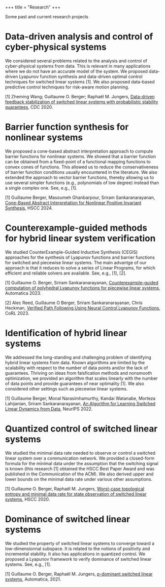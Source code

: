 +++
title = "Research"
+++

Some past and current research projects

# Data-driven analysis and control of cyber-physical systems

We considered several problems related to the analysis and control of cyber-physical systems from data.
This is relevant in many applications where we do not have an accurate model of the system.
We proposed data-driven Lyapunov function synthesis and data-driven optimal control techniques for switched linear systems [1].
We also proposed data-based predictive control techniques for risk-aware motion planning.

[1] Zheming Wang; Guillaume O. Berger; Raphaël M. Jungers, [Data-driven feedback stabilization of switched linear systems with probabilistic stability guarantees](https://ieeexplore.ieee.org/document/9683233), CDC 2020.

# Barrier function synthesis for nonlinear systems

We proposed a cone-based abstract interpretation approach to compute barrier functions for nonlinear systems.
We showed that a barrier function can be obtained from a fixed-point of a functional mapping functions to convex cones of functions.
This allowed us to reduce the conservativeness of barrier function conditions usually encountered in the literature.
We also extended the approach to vector barrier functions, thereby allowing us to use several simpler functions (e.g., polynomials of low degree) instead than a single complex one.
See, e.g., [1].

[1] Guillaume Berger, Masoumeh Ghanbarpour, Sriram Sankaranarayanan, [Cone-Based Abstract Interpretation for Nonlinear Positive Invariant Synthesis](https://dl.acm.org/doi/10.1145/3641513.3650127), HSCC 2024.

# Counterexample-guided methods for hybrid linear system verification

We studied CounterExample-Guided Inductive Synthesis (CEGIS) approaches for the synthesis of Lyapunov functions and barrier functions for switched and piecewise linear systems.
The main advantge of our approach is that it reduces to solve a series of Linear Programs, for which efficient and reliable solvers are available.
See, e.g., [1], [2].

[1] Guillaume O. Berger, Sriram Sankaranarayanan, [Counterexample-guided computation of polyhedral Lyapunov functions for piecewise linear systems](https://www.sciencedirect.com/science/article/abs/pii/S0005109823003266), Automatica 2023.

[2] Alec Reed, Guillaume O Berger, Sriram Sankaranarayanan, Chris Heckman, [Verified Path Following Using Neural Control Lyapunov Functions](https://proceedings.mlr.press/v205/reed23a.html), CoRL 2023.


# Identification of hybrid linear systems

We addressed the long-standing and challenging problem of identifying hybrid linear systems from data.
Known algorithms are limited by the scalability with respect to the number of data points and/or the lack of guarantees.
Thriving on ideas from falsfication methods and nonsmooth optimization, we provided an algorithm that scales linearly with the number of data points and provide guarantees of near optimality [1].
We also considered other settings such as piecewise linear systems.

[1] Guillaume Berger, Monal Narasimhamurthy, Kandai Watanabe, Morteza Lahijanian, Sriram Sankaranarayanan, [An Algorithm for Learning Switched Linear Dynamics from Data](https://papers.nips.cc/paper_files/paper/2022/hash/c415cd32375a3a020598334eb110dd29-Abstract-Conference.html), NeurIPS 2022.

# Quantized control of switched linear systems

We studied the minimal data rate needed to observe or control a switched linear system over a communication network.
We provided a closed-form formula for the minimal data under the assumption that the switching signal is known (this research [1] obtained the HSCC Best Paper Award and was published in the Communication of the ACM).
We also derived upper and lower bounds on the minimal data rate under various other assumptions.

[1] Guillaume O. Berger, Raphaël M. Jungers, [Worst-case topological entropy and minimal data rate for state observation of switched linear systems](https://dl.acm.org/doi/abs/10.1145/3365365.3382195), HSCC 2020.

# Dominance of switched linear systems

We studied the property of switched linear systems to converge toward a low-dimensionnal subspace.
It is related to the notions of positivity and incremental stability.
It also has applications in quantized control.
We proposed a Lyapunov framework to verify dominance of switched linear systems.
See, e.g., [1].

[1] Guillaume O. Berger, Raphaël M. Jungers, [$p$-dominant switched linear systems](https://www.sciencedirect.com/science/article/abs/pii/S0005109821003216), Automatica, 2021.